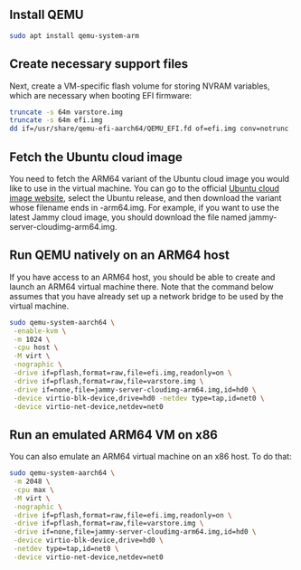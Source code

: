 ## Install QEMU

```sh
sudo apt install qemu-system-arm
```

## Create necessary support files

Next, create a VM-specific flash volume for storing NVRAM variables, which are necessary when booting EFI firmware:

```sh
truncate -s 64m varstore.img
truncate -s 64m efi.img
dd if=/usr/share/qemu-efi-aarch64/QEMU_EFI.fd of=efi.img conv=notrunc
```

## Fetch the Ubuntu cloud image

You need to fetch the ARM64 variant of the Ubuntu cloud image you would like to use in the virtual machine. You can go to the official [Ubuntu cloud image website](https://cloud-images.ubuntu.com/), select the Ubuntu release, and then download the variant whose filename ends in -arm64.img. For example, if you want to use the latest Jammy cloud image, you should download the file named jammy-server-cloudimg-arm64.img.

## Run QEMU natively on an ARM64 host

If you have access to an ARM64 host, you should be able to create and launch an ARM64 virtual machine there. Note that the command below assumes that you have already set up a network bridge to be used by the virtual machine.

```sh
sudo qemu-system-aarch64 \
 -enable-kvm \
 -m 1024 \
 -cpu host \
 -M virt \
 -nographic \
 -drive if=pflash,format=raw,file=efi.img,readonly=on \
 -drive if=pflash,format=raw,file=varstore.img \
 -drive if=none,file=jammy-server-cloudimg-arm64.img,id=hd0 \
 -device virtio-blk-device,drive=hd0 -netdev type=tap,id=net0 \
 -device virtio-net-device,netdev=net0
```

## Run an emulated ARM64 VM on x86

You can also emulate an ARM64 virtual machine on an x86 host. To do that:

```sh
sudo qemu-system-aarch64 \
 -m 2048 \
 -cpu max \
 -M virt \
 -nographic \
 -drive if=pflash,format=raw,file=efi.img,readonly=on \
 -drive if=pflash,format=raw,file=varstore.img \
 -drive if=none,file=jammy-server-cloudimg-arm64.img,id=hd0 \
 -device virtio-blk-device,drive=hd0 \
 -netdev type=tap,id=net0 \
 -device virtio-net-device,netdev=net0
```
